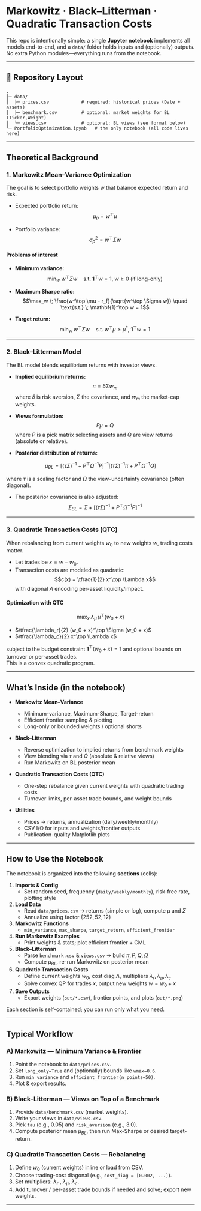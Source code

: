 
# Markowitz · Black–Litterman · Quadratic Transaction Costs

This repo is intentionally simple: a single **Jupyter notebook** implements all models end-to-end, and a `data/` folder holds inputs and (optionally) outputs. No extra Python modules—everything runs from the notebook.

---

## 📁 Repository Layout

```
.
├─ data/
│  ├─ prices.csv            # required: historical prices (Date + assets)
│  ├─ benchmark.csv         # optional: market weights for BL (Ticker,Weight)
│  └─ views.csv             # optional: BL views (see format below)
└─ PortfolioOptimization.ipynb   # the only notebook (all code lives here)
```

---

## Theoretical Background

### 1. Markowitz Mean–Variance Optimization

The goal is to select portfolio weights $w$ that balance expected return and risk.

- Expected portfolio return:
$$\mu_p = w^\top \mu$$

- Portfolio variance:
$$\sigma_p^2 = w^\top \Sigma w$$

#### Problems of interest
- **Minimum variance:**
$$\min_w \; w^\top \Sigma w \quad \text{s.t.} \; \mathbf{1}^\top w = 1,\; w \ge 0 \text{ (if long-only)}$$

- **Maximum Sharpe ratio:**
$$\max_w \; \frac{w^\top \mu - r_f}{\sqrt{w^\top \Sigma w}} \quad \text{s.t.} \; \mathbf{1}^\top w = 1$$

- **Target return:**
$$\min_w \; w^\top \Sigma w \quad \text{s.t.} \; w^\top \mu \ge \mu^*,\; \mathbf{1}^\top w = 1$$

---

### 2. Black–Litterman Model

The BL model blends equilibrium returns with investor views.

- **Implied equilibrium returns:**
$$\pi = \delta \Sigma w_m$$
where $\delta$ is risk aversion, $\Sigma$ the covariance, and $w_m$ the market-cap weights.

- **Views formulation:**
$$P \mu = Q$$
where $P$ is a pick matrix selecting assets and $Q$ are view returns (absolute or relative).

- **Posterior distribution of returns:**

$$
\mu_{BL} = \left[(\tau \Sigma)^{-1} + P^\top \Omega^{-1} P \right]^{-1}
\left[(\tau \Sigma)^{-1} \pi + P^\top \Omega^{-1} Q \right]
$$

where $\tau$ is a scaling factor and $\Omega$ the view-uncertainty covariance (often diagonal).

- The posterior covariance is also adjusted:
$$\Sigma_{BL} = \Sigma + \left[(\tau \Sigma)^{-1} + P^\top \Omega^{-1} P \right]^{-1}$$

---

### 3. Quadratic Transaction Costs (QTC)

When rebalancing from current weights $w_0$ to new weights $w$, trading costs matter.

- Let trades be $x = w - w_0$.  
- Transaction costs are modeled as quadratic:
$$c(x) = \tfrac{1}{2} x^\top \Lambda x$$
with diagonal $\Lambda$ encoding per-asset liquidity/impact.

#### Optimization with QTC

$$
\max_x \; \lambda_\mu \, \mu^\top (w_0 + x)
$$

- $\tfrac{\lambda_r}{2} (w_0 + x)^\top \Sigma (w_0 + x)$
- $\tfrac{\lambda_c}{2} x^\top \Lambda x$

subject to the budget constraint $\mathbf{1}^\top (w_0 + x) = 1$ and optional bounds on turnover or per-asset trades.  
This is a convex quadratic program.

---

## What’s Inside (in the notebook)

- **Markowitz Mean–Variance**
  - Minimum-variance, Maximum-Sharpe, Target-return
  - Efficient frontier sampling & plotting
  - Long-only or bounded weights / optional shorts

- **Black–Litterman**
  - Reverse optimization to implied returns from benchmark weights
  - View blending via $\tau$ and $\Omega$ (absolute & relative views)
  - Run Markowitz on BL posterior mean

- **Quadratic Transaction Costs (QTC)**
  - One-step rebalance given current weights with quadratic trading costs
  - Turnover limits, per-asset trade bounds, and weight bounds

- **Utilities**
  - Prices → returns, annualization (daily/weekly/monthly)
  - CSV I/O for inputs and weights/frontier outputs
  - Publication-quality Matplotlib plots

---

## How to Use the Notebook

The notebook is organized into the following **sections** (cells):

1. **Imports & Config**
   - Set random seed, frequency (`daily/weekly/monthly`), risk-free rate, plotting style
2. **Load Data**
   - Read `data/prices.csv` → returns (simple or log), compute $\mu$ and $\Sigma$
   - Annualize using factor $\{252, 52, 12\}$
3. **Markowitz Functions**
   - `min_variance`, `max_sharpe`, `target_return`, `efficient_frontier`
4. **Run Markowitz Examples**
   - Print weights & stats; plot efficient frontier + CML
5. **Black–Litterman**
   - Parse `benchmark.csv` & `views.csv` → build $\pi, P, Q, \Omega$
   - Compute $\mu_{BL}$, re-run Markowitz on posterior mean
6. **Quadratic Transaction Costs**
   - Define current weights $w_0$, cost diag $\Lambda$, multipliers $\lambda_r, \lambda_\mu, \lambda_c$
   - Solve convex QP for trades $x$, output new weights $w = w_0 + x$
7. **Save Outputs**
   - Export weights (`out/*.csv`), frontier points, and plots (`out/*.png`)

Each section is self-contained; you can run only what you need.

---

## Typical Workflow

### A) Markowitz — Minimum Variance & Frontier
1. Point the notebook to `data/prices.csv`.
2. Set `long_only=True` and (optionally) bounds like `wmax=0.6`.
3. Run `min_variance` and `efficient_frontier(n_points=50)`.
4. Plot & export results.

### B) Black–Litterman — Views on Top of a Benchmark
1. Provide `data/benchmark.csv` (market weights).
2. Write your views in `data/views.csv`.
3. Pick `tau` (e.g., 0.05) and `risk_aversion` (e.g., 3.0).
4. Compute posterior mean $\mu_{BL}$, then run Max-Sharpe or desired target-return.

### C) Quadratic Transaction Costs — Rebalancing
1. Define $w_0$ (current weights) inline or load from CSV.
2. Choose trading-cost diagonal (e.g., `cost_diag = [0.002, ...]`).
3. Set multipliers: $\lambda_r$ , $\lambda_\mu$, $\lambda_c$.
4. Add turnover / per-asset trade bounds if needed and solve; export new weights.

---
